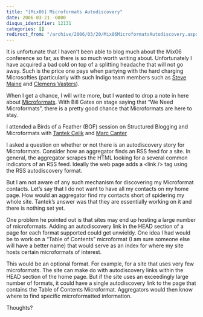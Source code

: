 ```yaml
---
title: "[Mix06] Microformats Autodiscovery"
date: 2006-03-21 -0800
disqus_identifier: 12131
categories: []
redirect_from: "/archive/2006/03/20/Mix06MicroformatsAutodiscovery.aspx/"
---
```


It is unfortunate that I haven’t been able to blog much about the Mix06
conference so far, as there is so much worth writing about.
Unfortunately I have acquired a bad cold on top of a splitting headache
that will not go away. Such is the price one pays when partying with the
hard charging Microsofties (particularly with such Indigo team members
such as [Steve Maine](http://hyperthink.net/blog/ "Brain.Save()") and
[Clemens
Vasters](http://staff.newtelligence.net/clemensv/ "Clemen's Blog")).

When I get a chance, I will write more, but I wanted to drop a note in
here about
[Microformats](http://microformats.org/ "Microformats Website"). With
Bill Gates on stage saying that “We Need Microformats”, there is a
pretty good chance that Microformats are here to stay.

I attended a Birds of a Feather (BOF) session on Structured Blogging and
Microformats with [Tantek Çelik](http://tantek.com/ "Tantek's Blog") and
[Marc Canter](http://blog.broadbandmechanics.com/ "Marc Canter's Blog")

I asked a question on whether or not there is an autodiscovery story for
Microformats. Consider how an aggregator finds an RSS feed for a site.
In general, the aggregator scrapes the HTML looking for a several common
indicators of an RSS feed. Ideally the web page adds a \<link /\> tag
using the RSS autodiscovery format.

But I am not aware of any such mechanism for discovering my Microformat
contacts. Let’s say that I do not want to have all my contacts on my
home page. How would an aggregator find my contacts short of spidering
my whole site. Tantek’s answer was that they are essentially working on
it and there is nothing set yet.

One problem he pointed out is that sites may end up hosting a large
number of microformats. Adding an autodiscovery link in the HEAD section
of a page for each format supported could get unwieldy. One idea I had
would be to work on a “Table of Contents” microformat (I am sure someone
else will have a better name) that would serve as an index for where my
site hosts certain microformats of interest.

This would be an optional format. For example, for a site that uses very
few microformats. The site can make do with autodiscovery links within
the HEAD section of the home page. But if the site uses an exceedingly
large number of formats, it could have a single autodiscovery link to
the page that contains the Table of Contents Microformat. Aggregators
would then know where to find specific microformatted information.

Thoughts?

